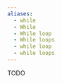 ```yaml
---
aliases:
  - while
  - While
  - While loop
  - While loops
  - while loop
  - while loops
---
```

TODO